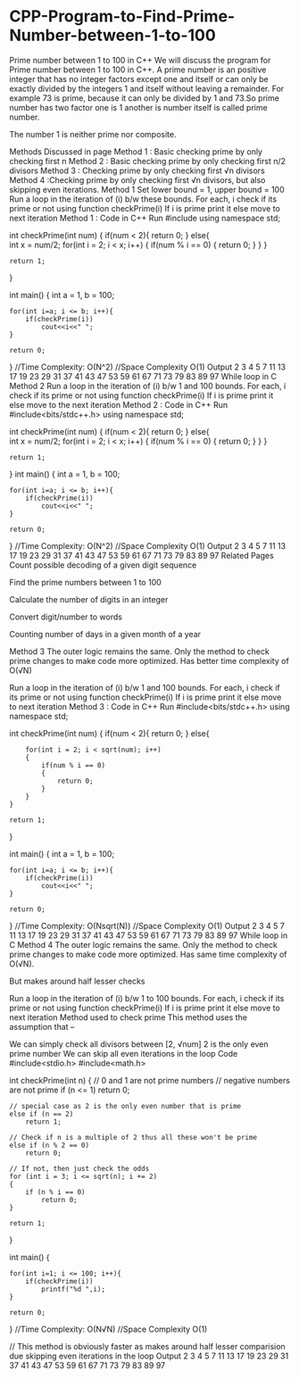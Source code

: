 # CPP-Program-to-Find-Prime-Number-between-1-to-100

Prime number between 1 to 100 in C++
We will discuss the program for Prime number between 1 to 100 in C++. A prime number is an positive integer that has no integer factors except one and itself or can only be exactly divided by the integers 1 and itself without leaving a remainder.
For example 73 is prime, because it can only be divided by 1 and 73.So prime number has two factor one is 1 another is number itself is called prime number.

The number 1 is neither prime nor composite.

Methods Discussed in page
Method 1 : Basic checking prime by only checking first n
Method 2 : Basic checking prime by only checking first n/2 divisors
Method 3 : Checking prime by only checking first √n divisors
Method 4 :Checking prime by only checking first √n divisors, but also skipping even iterations.
Method 1
Set lower bound = 1, upper bound = 100
Run a loop in the iteration of (i) b/w these bounds.
For each, i check if its prime or not using function checkPrime(i)
If i is prime print it else move to next iteration
Method 1 : Code in C++
Run
#include <iostream>
using namespace std;

int checkPrime(int num)
{
    if(num < 2){
        return 0;
    }
    else{   
       int x = num/2;
        for(int i = 2; i < x; i++)
        {
            if(num % i == 0)
            {
                return 0;
            }
        }
    }
    
    return 1;
}

int main()
{
    int a = 1, b = 100;
    
    for(int i=a; i <= b; i++){
        if(checkPrime(i))
            cout<<i<<" ";
    }
 
    return 0;
}
//Time Complexity: O(N^2)
//Space Complexity O(1)
Output
2 3 4 5 7 11 13 17 19 23 29 31 37 41 43 47 53 59 61 67 71 73 79 83 89 97 
While loop in C
Method 2
Run a loop in the iteration of (i) b/w 1 and 100 bounds.
For each, i check if its prime or not using function checkPrime(i)
If i is prime print it else move to the next iteration
Method 2 : Code in C++
Run
#include<bits/stdc++.h>
using namespace std;

int checkPrime(int num)
{
    if(num < 2){
        return 0;
    }
    else{   
       int x = num/2;
        for(int i = 2; i < x; i++)
        {
            if(num % i == 0)
            {
                return 0;
            }
        }
    }
    
    return 1;
}
int main()
{
    int a = 1, b = 100;
    
    for(int i=a; i <= b; i++){
        if(checkPrime(i))
            cout<<i<<" ";
    }
 
    return 0;
}
//Time Complexity: O(N^2)
//Space Complexity O(1)
Output
2 3 4 5 7 11 13 17 19 23 29 31 37 41 43 47 53 59 61 67 71 73 79 83 89 97 
Related Pages
Count possible decoding of a given digit sequence

Find the prime numbers between 1 to 100

Calculate the number of digits in an integer

Convert digit/number to words

Counting number of days in a given month of a year

Method 3
The outer logic remains the same. Only the method to check prime changes to make code more optimized. Has better time complexity of O(√N)

Run a loop in the iteration of (i) b/w 1 and 100 bounds.
For each, i check if its prime or not using function checkPrime(i)
If i is prime print it else move to next iteration
Method 3 : Code in C++
Run
#include<bits/stdc++.h>
using namespace std;

int checkPrime(int num)
{
    if(num < 2){
        return 0;
    }
    else{   
    
        for(int i = 2; i < sqrt(num); i++)
        {
            if(num % i == 0)
            {
                return 0;
            }
        }
    }
    
    return 1;
}

int main()
{
    int a = 1, b = 100;
    
    for(int i=a; i <= b; i++){
        if(checkPrime(i))
            cout<<i<<" ";
    }
 
    return 0;
}
//Time Complexity: O(Nsqrt(N))
//Space Complexity O(1)
Output
2 3 4 5 7 11 13 17 19 23 29 31 37 41 43 47 53 59 61 67 71 73 79 83 89 97 
While loop in C
Method 4
The outer logic remains the same. Only the method to check prime changes to make code more optimized. Has same time complexity of O(√N).

But makes around half lesser checks

Run a loop in the iteration of (i) b/w 1 to 100 bounds.
For each, i check if its prime or not using function checkPrime(i)
If i is prime print it else move to next iteration
Method used to check prime
This method uses the assumption that –

We can simply check all divisors between [2, √num]
2 is the only even prime number
We can skip all even iterations in the loop
Code
#include<stdio.h>
#include<math.h>

int checkPrime(int n)
{
    // 0 and 1 are not prime numbers
    // negative numbers are not prime
    if (n <= 1)
        return 0;

    // special case as 2 is the only even number that is prime
    else if (n == 2)
        return 1;

    // Check if n is a multiple of 2 thus all these won't be prime
    else if (n % 2 == 0)
        return 0;

    // If not, then just check the odds
    for (int i = 3; i <= sqrt(n); i += 2)
    {
        if (n % i == 0)
            return 0;
    }
    
    return 1;
}

int main()
{
    
    for(int i=1; i <= 100; i++){
        if(checkPrime(i))
            printf("%d ",i);
    }
 
    return 0;
}
//Time Complexity: O(N√N)
//Space Complexity O(1)

// This method is obviously faster as makes around half lesser comparision due skipping even iterations in the loop
Output
2 3 4 5 7 11 13 17 19 23 29 31 37 41 43 47 53 59 61 67 71 73 79 83 89 97 
